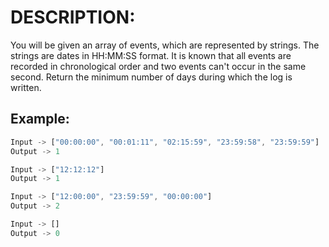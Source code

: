
# DESCRIPTION:

You will be given an array of events, which are represented by strings. The strings are dates in HH:MM:SS format.
It is known that all events are recorded in chronological order and two events can't occur in the same second.
Return the minimum number of days during which the log is written.

## Example:
``` javascript
Input -> ["00:00:00", "00:01:11", "02:15:59", "23:59:58", "23:59:59"]
Output -> 1

Input -> ["12:12:12"]
Output -> 1

Input -> ["12:00:00", "23:59:59", "00:00:00"]
Output -> 2

Input -> []
Output -> 0
```

